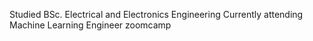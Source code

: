 Studied BSc. Electrical and Electronics Engineering 
Currently attending Machine Learning Engineer zoomcamp
